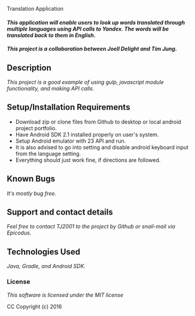 Translation Application

#### _This application will enable users to look up words translated through multiple languages using API calls to Yandex. The words will be translated back to them in English._

#### _**This project is a collaboration between Joell Delight and Tim Jung.**_

## Description

_This project is a good example of using gulp, javascript module functionality, and making API calls._

## Setup/Installation Requirements

* Download zip or clone files from Github to desktop or local android project portfolio.
* Have Android SDK 2.1 installed properly on user's system.
* Setup Android emulator with 23 API and run.
* It is also advised to go into setting and disable android keyboard input from the language setting.
* Everything should just work fine, if directions are followed.

## Known Bugs

_It's mostly bug free._

## Support and contact details

_Feel free to contact TJ2001 to the project by Github or snail-mail via Epicodus._

## Technologies Used

_Java, Gradle, and Android SDK._

### License

*This software is licensed under the MIT license*

CC Copyright (c) 2016
